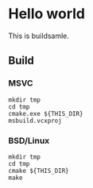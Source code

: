 # Hello world

This is buildsamle.

## Build

### MSVC

```shell
mkdir tmp
cd tmp
cmake.exe ${THIS_DIR}
msbuild.vcxproj
```

### BSD/Linux

```shell
mkdir tmp
cd tmp
cmake ${THIS_DIR}
make
```

